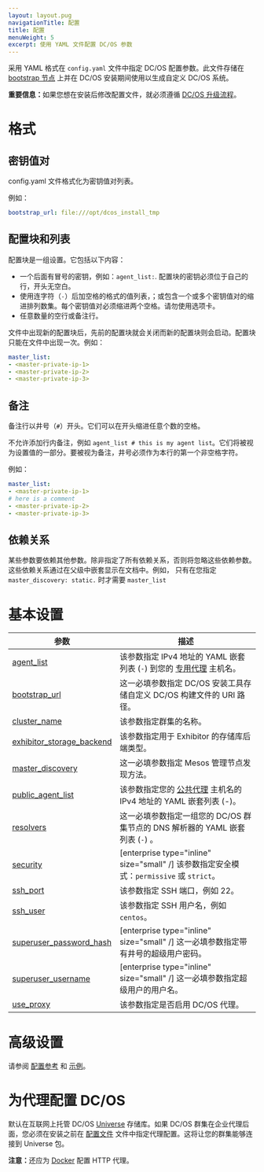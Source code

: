 ```yaml
---
layout: layout.pug
navigationTitle: 配置
title: 配置
menuWeight: 5
excerpt: 使用 YAML 文件配置 DC/OS 参数
---
```



采用 YAML 格式在 `config.yaml` 文件中指定 DC/OS 配置参数。此文件存储在 [bootstrap 节点](/mesosphere/dcos/cn/1.11/installing/production/system-requirements/#bootstrap-node) 上并在 DC/OS 安装期间使用以生成自定义 DC/OS 系统。

<p class="message--important"><strong>重要信息：</strong>如果您想在安装后修改配置文件，就必须遵循 <a href="/1.11/installing/production/upgrading/">DC/OS 升级流程</a>。</p>

# 格式

## 密钥值对
config.yaml 文件格式化为密钥值对列表。

例如：

```yaml
bootstrap_url: file:///opt/dcos_install_tmp
```

## 配置块和列表
配置块是一组设置。它包括以下内容：

- 一个后面有冒号的密钥，例如：`agent_list:`. 配置块的密钥必须位于自己的行，开头无空白。
- 使用连字符（`-`）后加空格的格式的值列表，；或包含一个或多个密钥值对的缩进排列数集。每个密钥值对必须缩进两个空格。请勿使用选项卡。
- 任意数量的空行或备注行。

文件中出现新的配置块后，先前的配置块就会关闭而新的配置块则会启动。配置块只能在文件中出现一次。例如：

```yaml
master_list:
- <master-private-ip-1>
- <master-private-ip-2>
- <master-private-ip-3>
```

## 备注
备注行以井号（`#`）开头。它们可以在开头缩进任意个数的空格。

不允许添加行内备注，例如 `agent_list # this is my agent list`。它们将被视为设置值的一部分。要被视为备注，井号必须作为本行的第一个非空格字符。

例如：

```yaml
master_list:
- <master-private-ip-1>
# here is a comment
- <master-private-ip-2>
- <master-private-ip-3>
```

## 依赖关系
某些参数要依赖其他参数。除非指定了所有依赖关系，否则将忽略这些依赖参数。这些依赖关系通过在父级中嵌套显示在文档中。例如， 只有在您指定 ` master_discovery: static.` 时才需要 `master_list`

# 基本设置

| 参数 | 描述 |
|----------------------------------------|-----------------------------------------------------------------------------------------------------------------------------------------------------------|
| [agent_list](/mesosphere/dcos/1.11/installing/production/advanced-configuration/configuration-reference/#agent-list) | 该参数指定 IPv4 地址的 YAML 嵌套列表 (`-`) 到您的 [专用代理](/mesosphere/dcos/cn/1.11/overview/concepts/#private-agent-node) 主机名。 |
| [bootstrap_url](/mesosphere/dcos/cn/1.11/installing/production/advanced-configuration/configuration-reference/#bootstrap-url) | 这一必填参数指定 DC/OS 安装工具存储自定义 DC/OS 构建文件的 URI 路径。 |
| [cluster_name](/mesosphere/dcos/cn/1.11/installing/production/advanced-configuration/configuration-reference/#cluster-name) | 该参数指定群集的名称。 |
| [exhibitor_storage_backend](/mesosphere/dcos/cn/1.11/installing/production/advanced-configuration/configuration-reference/#exhibitor-storage-backend) | 该参数指定用于 Exhibitor 的存储库后端类型。 |
| [master_discovery](/mesosphere/dcos/cn/1.11/installing/production/advanced-configuration/configuration-reference/#master-discovery-required) | 这一必填参数指定 Mesos 管理节点发现方法。 |
| [public_agent_list](/mesosphere/dcos/cn/1.11/installing/production/advanced-configuration/configuration-reference/#public-agent-list) | 该参数指定您的 [公共代理](/mesosphere/dcos/cn/1.11/overview/concepts/#public-agent-node) 主机名的 IPv4 地址的 YAML 嵌套列表 (-)。 |
| [resolvers](/mesosphere/dcos/cn/1.11/installing/production/advanced-configuration/configuration-reference/#resolvers) | 这一必填参数指定一组您的 DC/OS 群集节点的 DNS 解析器的 YAML 嵌套列表 (`-`) 。 |
| [security](/mesosphere/dcos/cn/1.11/installing/production/advanced-configuration/configuration-reference/#security-enterprise) | [enterprise type="inline" size="small" /] 该参数指定安全模式：`permissive` 或 `strict`。 |
| [ssh_port](/mesosphere/dcos/cn/1.11/installing/production/advanced-configuration/configuration-reference/#ssh-port) | 该参数指定 SSH 端口，例如 22。|
| [ssh_user](/mesosphere/dcos/cn/1.11/installing/production/advanced-configuration/configuration-reference/#ssh-user) |该参数指定 SSH 用户名，例如 `centos`。 |
| [superuser_password_hash](/mesosphere/dcos/cn/1.11/installing/production/advanced-configuration/configuration-reference/#superuser-password-hash-required-enterprise) | [enterprise type="inline" size="small" /] 这一必填参数指定带有井号的超级用户密码。 |
| [superuser_username](/mesosphere/dcos/cn/1.11/installing/production/advanced-configuration/configuration-reference/#superuser-username-required-enterprise) | [enterprise type="inline" size="small" /] 这一必填参数指定超级用户的用户名。 |
| [use_proxy](/mesosphere/dcos/cn/1.11/installing/production/advanced-configuration/configuration-reference/#use-proxy) | 该参数指定是否启用 DC/OS 代理。|


# 高级设置

请参阅 [配置参考](/mesosphere/dcos/cn/1.11/installing/production/advanced-configuration/configuration-reference/#configuration-parameters) 和 [示例](/mesosphere/dcos/cn/1.11/installing/production/deploying-dcos/configuration/examples/)。

# 为代理配置 DC/OS

默认在互联网上托管 DC/OS [Universe](https://github.com/mesosphere/universe) 存储库。如果 DC/OS 群集在企业代理后面，您必须在安装之前在 [配置文件](/mesosphere/dcos/cn/1.11/installing/production/advanced-configuration/configuration-reference/#use-proxy) 文件中指定代理配置。这将让您的群集能够连接到 Universe 包。

<p class="message--note"><strong>注意：</strong>还应为 <a href="https://docs.docker.com/engine/admin/systemd/#/http-proxy">Docker</a> 配置 HTTP 代理。</p>
